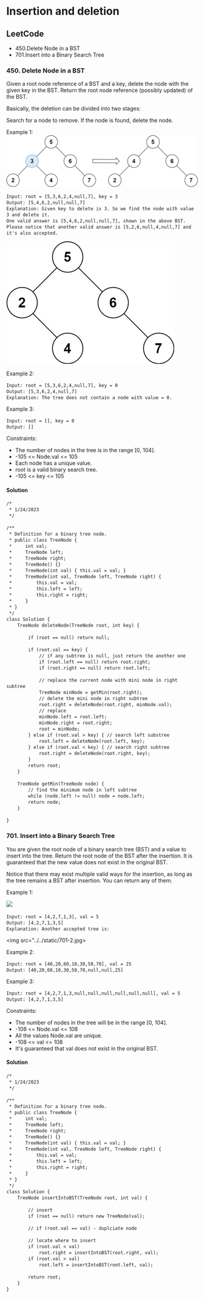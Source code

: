# Insertion and deletion

## LeetCode
- 450.Delete Node in a BST
- 701.Insert into a Binary Search Tree

### 450. Delete Node in a BST

Given a root node reference of a BST and a key, delete the node with the given key in the BST. Return the root node reference (possibly updated) of the BST.

Basically, the deletion can be divided into two stages:

Search for a node to remove.
If the node is found, delete the node.
 

Example 1:
<img src="../../../static/450-1.jpg">  
```
Input: root = [5,3,6,2,4,null,7], key = 3
Output: [5,4,6,2,null,null,7]
Explanation: Given key to delete is 3. So we find the node with value 3 and delete it.
One valid answer is [5,4,6,2,null,null,7], shown in the above BST.
Please notice that another valid answer is [5,2,6,null,4,null,7] and it's also accepted.
```
<img src="../../../static/450-2.jpg">

Example 2:

```
Input: root = [5,3,6,2,4,null,7], key = 0
Output: [5,3,6,2,4,null,7]
Explanation: The tree does not contain a node with value = 0.
```

Example 3:

```
Input: root = [], key = 0
Output: []
``` 

Constraints:

- The number of nodes in the tree is in the range [0, 104].
- -105 <= Node.val <= 105
- Each node has a unique value.
- root is a valid binary search tree.
- -105 <= key <= 105

#### Solution
```
/*
 * 1/24/2023
 */

/**
 * Definition for a binary tree node.
 * public class TreeNode {
 *     int val;
 *     TreeNode left;
 *     TreeNode right;
 *     TreeNode() {}
 *     TreeNode(int val) { this.val = val; }
 *     TreeNode(int val, TreeNode left, TreeNode right) {
 *         this.val = val;
 *         this.left = left;
 *         this.right = right;
 *     }
 * }
 */
class Solution {
    TreeNode deleteNode(TreeNode root, int key) {

        if (root == null) return null;

        if (root.val == key) {
            // if any subtree is null, just return the another one
            if (root.left == null) return root.right;
            if (root.right == null) return root.left;
            
            // replace the current node with mini node in right subtree
            TreeNode minNode = getMin(root.right);
            // delete the mini node in right subtree
            root.right = deleteNode(root.right, minNode.val);
            // replace
            minNode.left = root.left;
            minNode.right = root.right;
            root = minNode;
        } else if (root.val > key) { // search left substree
            root.left = deleteNode(root.left, key);
        } else if (root.val < key) { // search right subtree
            root.right = deleteNode(root.right, key);
        }
        return root;
    }

    TreeNode getMin(TreeNode node) {
        // find the minimum node in left subtree
        while (node.left != null) node = node.left;
        return node;
    }

}
```

### 701. Insert into a Binary Search Tree
You are given the root node of a binary search tree (BST) and a value to insert into the tree. Return the root node of the BST after the insertion. It is guaranteed that the new value does not exist in the original BST.

Notice that there may exist multiple valid ways for the insertion, as long as the tree remains a BST after insertion. You can return any of them.


Example 1:

<img src="../../static/701-1.jpg">

```
Input: root = [4,2,7,1,3], val = 5
Output: [4,2,7,1,3,5]
Explanation: Another accepted tree is:
```
<img src="../../static/701-2.jpg>

Example 2:
```
Input: root = [40,20,60,10,30,50,70], val = 25
Output: [40,20,60,10,30,50,70,null,null,25]
```

Example 3:
```
Input: root = [4,2,7,1,3,null,null,null,null,null,null], val = 5
Output: [4,2,7,1,3,5]
```

Constraints:
- The number of nodes in the tree will be in the range [0, 104].
- -108 <= Node.val <= 108
- All the values Node.val are unique.
- -108 <= val <= 108
- It's guaranteed that val does not exist in the original BST.

#### Solution
```
/*
 * 1/24/2023
 */

/**
 * Definition for a binary tree node.
 * public class TreeNode {
 *     int val;
 *     TreeNode left;
 *     TreeNode right;
 *     TreeNode() {}
 *     TreeNode(int val) { this.val = val; }
 *     TreeNode(int val, TreeNode left, TreeNode right) {
 *         this.val = val;
 *         this.left = left;
 *         this.right = right;
 *     }
 * }
 */
class Solution {
    TreeNode insertIntoBST(TreeNode root, int val) {

        // insert
        if (root == null) return new TreeNode(val);

        // if (root.val == val) - duplciate node

        // locate where to insert
        if (root.val < val) 
            root.right = insertIntoBST(root.right, val);
        if (root.val > val) 
            root.left = insertIntoBST(root.left, val);
            
        return root;
    }
}
```